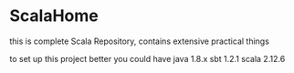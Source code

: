 # ScalaHome
this is complete Scala  Repository, contains extensive practical things

to set up this project better you could have
java 1.8.x
sbt 1.2.1
scala 2.12.6


